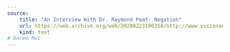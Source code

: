```yaml
---
source:
    title: "An Interview With Dr. Raymond Peat: Negation"
    url: https://web.archive.org/web/20200223190350/http://www.visionandacceptance.com/negation/
    kind: text
# Karen Mcc
---
```


